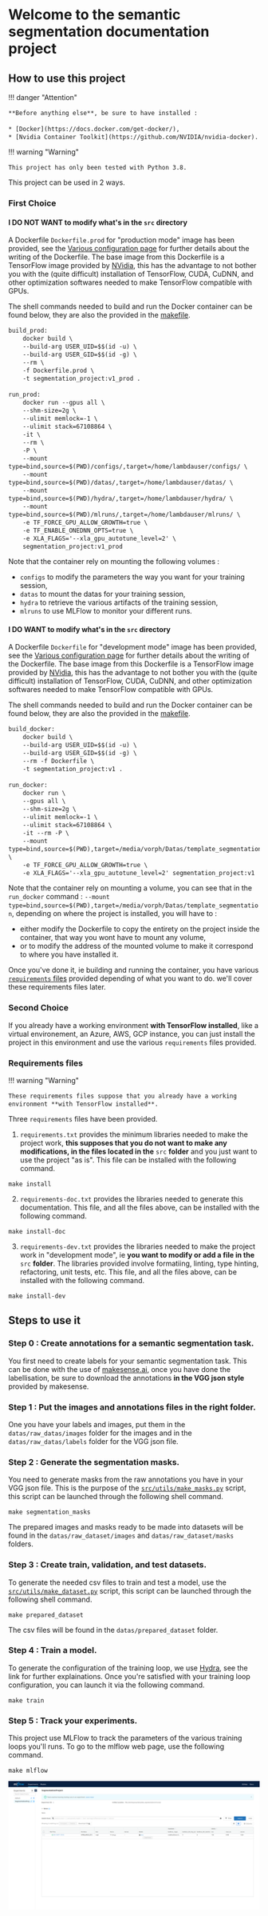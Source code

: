 # Welcome to the semantic segmentation documentation project


## How to use this project

!!! danger "Attention"

    **Before anything else**, be sure to have installed :

    * [Docker](https://docs.docker.com/get-docker/),
    * [Nvidia Container Toolkit](https://github.com/NVIDIA/nvidia-docker).

!!! warning "Warning"

    This project has only been tested with Python 3.8.

This project can be used in 2 ways.
### First Choice

#### I **DO NOT WANT** to modify what's in the `src` directory

A Dockerfile `Dockerfile.prod` for "production mode" image has been provided, see the [Various configuration page](misc_config/docker.md) for further details about the writing of the Dockerfile. The base image from this Dockerfile is a TensorFlow image provided by [NVidia](https://ngc.nvidia.com/catalog/containers/nvidia:tensorflow/tags), this has the advantage to not bother you with the (quite difficult) installation of TensorFlow, CUDA, CuDNN, and other optimization softwares needed to make TensorFlow compatible with GPUs.

The shell commands needed to build and run the Docker container can be found below, they are also the provided in the [makefile](misc_config/make.md).

```shell
build_prod:
    docker build \
    --build-arg USER_UID=$$(id -u) \
    --build-arg USER_GID=$$(id -g) \
    --rm \
    -f Dockerfile.prod \
    -t segmentation_project:v1_prod .

run_prod:
    docker run --gpus all \
    --shm-size=2g \
    --ulimit memlock=-1 \
    --ulimit stack=67108864 \
    -it \
    --rm \
    -P \
    --mount type=bind,source=$(PWD)/configs/,target=/home/lambdauser/configs/ \
    --mount type=bind,source=$(PWD)/datas/,target=/home/lambdauser/datas/ \
    --mount type=bind,source=$(PWD)/hydra/,target=/home/lambdauser/hydra/ \
    --mount type=bind,source=$(PWD)/mlruns/,target=/home/lambdauser/mlruns/ \
    -e TF_FORCE_GPU_ALLOW_GROWTH=true \
    -e TF_ENABLE_ONEDNN_OPTS=true \
    -e XLA_FLAGS='--xla_gpu_autotune_level=2' \
    segmentation_project:v1_prod
```
Note that the container rely on mounting the following volumes :

* `configs` to modify the parameters the way you want for your training session,
* `datas` to mount the datas for your training session,
* `hydra` to retrieve the various artifacts of the training session,
* `mlruns` to use MLFlow to monitor your different runs.

#### I **DO WANT** to modify what's in the `src` directory

A Dockerfile `Dockerfile` for "development mode" image has been provided, see the [Various configuration page](misc_config/docker.md) for further details about the writing of the Dockerfile. The base image from this Dockerfile is a TensorFlow image provided by [NVidia](https://ngc.nvidia.com/catalog/containers/nvidia:tensorflow/tags), this has the advantage to not bother you with the (quite difficult) installation of TensorFlow, CUDA, CuDNN, and other optimization softwares needed to make TensorFlow compatible with GPUs.

The shell commands needed to build and run the Docker container can be found below, they are also the provided in the [makefile](misc_config/make.md).

```shell
build_docker:
    docker build \
    --build-arg USER_UID=$$(id -u) \
    --build-arg USER_GID=$$(id -g) \
    --rm -f Dockerfile \
    -t segmentation_project:v1 .

run_docker:
    docker run \
    --gpus all \
    --shm-size=2g \
    --ulimit memlock=-1 \
    --ulimit stack=67108864 \
    -it --rm -P \
    --mount type=bind,source=$(PWD),target=/media/vorph/Datas/template_segmentation \
    -e TF_FORCE_GPU_ALLOW_GROWTH=true \
    -e XLA_FLAGS='--xla_gpu_autotune_level=2' segmentation_project:v1
```
Note that the container rely on mounting a volume, you can see that in the `run_docker` command : `--mount type=bind,source=$(PWD),target=/media/vorph/Datas/template_segmentation`, depending on where the project is installed, you will have to :

* either modify the Dockerfile to copy the entirety on the project inside the container, that way you wont have to mount any volume,
* or to modify the address of the mounted volume to make it correspond to where you have installed it.

Once you've done it, ie building and running the container, you have various [`requirements` files](misc_config/requirements.md) provided depending of what you want to do. we'll cover these requirements files later.

### Second Choice

If you already have a working environment **with TensorFlow installed**, like a virtual environement, an Azure, AWS, GCP instance, you can just install the project in this environment and use the various `requirements` files provided.

### Requirements files

!!! warning "Warning"

    These requirements files suppose that you already have a working environment **with TensorFlow installed**.

Three `requirements` files have been provided.


1. `requirements.txt` provides the minimum libraries needed to make the project work, **this supposes that you do not want to make any modifications, in the files located in the** `src` **folder** and you just want to use the project "as is". This file can be installed with the following command.
```shell
make install
```
2. `requirements-doc.txt` provides the libraries needed to generate this documentation. This file, and all the files above, can be installed with the following command.
```shell
make install-doc
```
3. `requirements-dev.txt` provides the libraries needed to make the project work in "development mode", ie **you want to modify or add a file in the** `src` **folder**. The libraries provided involve formatiing, linting, type hinting, refactoring, unit tests, etc. This file, and all the files above, can be installed with the following command.
```shell
make install-dev
```
## Steps to use it

### Step 0 : Create annotations for a semantic segmentation task.

You first need to create labels for your semantic segmentation task. This can be done with the use of [makesense.ai](https://www.makesense.ai/), once you have done the labellisation, be sure to download the annotations **in the VGG json style** provided by makesense.

### Step 1 : Put the images and annotations files in the right folder.

One you have your labels and images, put them in the `datas/raw_datas/images` folder for the images and in the `datas/raw_datas/labels` folder for the VGG json file.


### Step 2 : Generate the segmentation masks.

You need to generate masks from the raw annotations you have in your VGG json file. This is the purpose of the [`src/utils/make_masks.py`](datasets/utils_segmentation.md) script, this script can be launched through the following shell command.
```shell
make segmentation_masks
```

The prepared images and masks ready to be made into datasets will be found in the `datas/raw_dataset/images` and `datas/raw_dataset/masks` folders.

### Step 3 : Create train, validation, and test datasets.

To generate the needed csv files to train and test a model, use the [`src/utils/make_dataset.py`](datasets/make_dataset.md) script, this script can be launched through the following shell command.
```shell
make prepared_dataset
```
The csv files will be found in the `datas/prepared_dataset` folder.


### Step 4 : Train a model.

To generate the configuration of the training loop, we use [Hydra](config_hydra/hydra.md), see the link for further explainations. Once you're satisfied with your training loop configuration, you can launch it via the following command.
```shell
make train
```

### Step 5 : Track your experiments.

This project use MLFlow to track the parameters of the various training loops you'll runs. To go to the mlflow web page, use the following command.
```shell
make mlflow
```

![mlflow](./images/mlflow.png)
